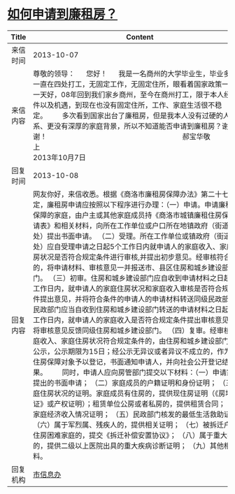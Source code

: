 # <a href="http://www.shangluo.gov.cn/zmhd/ldxxxx.jsp?urltype=leadermail.LeaderMailContentUrl&wbtreeid=1112&leadermailid=2065">如何申请到廉租房？</a>
| Title |                                                                                                                                                                                                                                                                                                                                                                                              Content                                                                                                                                                                                                                                                                                                                                                                                               |
|:-----:|----------------------------------------------------------------------------------------------------------------------------------------------------------------------------------------------------------------------------------------------------------------------------------------------------------------------------------------------------------------------------------------------------------------------------------------------------------------------------------------------------------------------------------------------------------------------------------------------------------------------------------------------------------------------------------------------------------------------------------------------------------------------------------------------------|
| 来信时间  | 2013-10-07                                                                                                                                                                                                                                                                                                                                                                                                                                                                                                                                                                                                                                                                                                                                                                                         |
| 来信内容  | 尊敬的领导：      您好！      我是一名商州的大学毕业生，毕业多年，一直在四处打工，无固定工作，无固定住所，眼看着国家政策一天比一天好，08年回到我们家乡商州，至今在商州打工，限于本人经济条件以及机遇，到现在也没有固定住所，工作、家庭生活很不稳定。        多次看到国家出台了廉租房，但是我本人没有过硬的人际关系、更没有深厚的家庭背景，所以不知道能否申请到廉租房？谢谢！                                                                        郝宝华敬上                                                                                                               2013年10月7日                                                                                                                                                                                                                                                                                                                                                                                            |
| 回复时间  | 2013-10-08                                                                                                                                                                                                                                                                                                                                                                                                                                                                                                                                                                                                                                                                                                                                                                                         |
| 回复内容  | 网友你好，来信收悉。根据《商洛市廉租房保障办法》第二十七条规定，廉租房申请应按照以下程序进行办理：（一）申请。申请廉租住房保障的家庭，由户主或其他家庭成员持《商洛市城镇廉租住房保障申请表》和相关材料，向所在工作单位或户口所在地镇政府（街道办事处）提出书面申请。 （二）受理。所在工作单位或镇政府（街道办事处）应自受理申请之日起5个工作日内就申请人的家庭收入、家庭住房状况是否符合规定条件进行审核,并提出初步意见。经审核符合条件的，将申请材料、审核意见一并报送市、县区住房和城乡建设部门。 （三）初审。住房和城乡建设部门应自收到申请材料之日起5个工作日内，就申请人的家庭住房状况和家庭收入审核是否符合规定条件提出意见，并将符合条件的申请人的申请材料转送同级民政部门。民政部门应当自收到住房和城乡建设部门转送的申请材料之日起5个工作日内，就申请人的家庭收入是否符合规定条件提出审核意见，并将审核意见反馈同级住房和城乡建设部门。 （四）复审。经审核，家庭收入、家庭住房状况符合规定条件的，由住房和城乡建设部门予以公示，公示期限为15日；经公示无异议或者异议不成立的，作为廉租住房保障对象予以登记，书面通知申请人，并向社会公开登记结果。        同时，申请人应向房管部门提交以下材料：（一）申请家庭提出的书面申请； （二）家庭成员的户籍证明和身份证明； （三）家庭住房状况的证明。家庭成员有住房的，提供现住房证明（《房地产权证》或产权证明）；租赁单位公房或者私房的，提供租赁合同； （四）家庭经济收入情况证明； （五）民政部门核发的最低生活救助证明； （六）属于军烈属、残疾人的，提供相关证明； （七）被拆迁户属于住房困难家庭的，提交《拆迁补偿安置协议》； （八）属于重大疾病的，提供二级以上医院出具的重大疾病诊断证明； （九）其他相关材料。 |
| 回复机构  | <a href="../../category/agencies/市信息办.md">市信息办</a>                                                                                                                                                                                                                                                                                                                                                                                                                                                                                                                                                                                                                                                                                                                                                 |